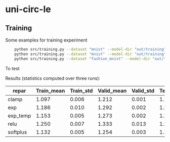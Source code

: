 # uni-circ-le

## Training

Some examples for training experiment
```bash
    python src/training.py --dataset "mnist" --model-dir "out/training" --lr 0.01 --k 512  --rg "QG" --layer "cp" --batch-size 256 --max-num-epochs 200 --gpu 0
    python src/training.py --dataset "mnist" --model-dir "out/training" --lr 0.01 --k 64  --rg "QG" --layer "tucker" --batch-size 256 --max-num-epochs 200 --gpu 0
    python src/training.py --dataset "fashion_mnist" --model-dir "out/training" --lr 0.01 --k 512  --rg "QG" --layer "cp" --batch-size 256 --max-num-epochs 200 --gpu 0

```

To test 

Results (statistics computed over three runs):

| repar    | Train_mean | Train_std | Valid_mean | Valid_std | Test_mean | Test_std |
|----------|------------|-----------|------------|-----------|-----------|----------|
| clamp    | 1.097      | 0.006     | 1.212      | 0.001     | 1.174     | 0.001    |
| exp      | 1.186      | 0.010     | 1.292      | 0.002     | 1.253     | 0.002    |
| exp_temp | 1.153      | 0.005     | 1.273      | 0.002     | 1.231     | 0.001    |
| relu     | 1.250      | 0.007     | 1.333      | 0.013     | 1.294     | 0.013    |
| softplus | 1.132      | 0.005     | 1.254      | 0.003     | 1.213     | 0.003    |
